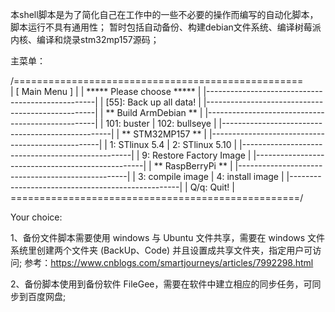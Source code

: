 
本shell脚本是为了简化自己在工作中的一些不必要的操作而编写的自动化脚本，脚本运行不具有通用性；
暂时包括自动备份、构建debian文件系统、编译树莓派内核、编译和烧录stm32mp157源码；

主菜单：

/==================================================\
|                  [ Main Menu ]                   |
|            ***** Please choose *****             |
|--------------------------------------------------|
|   [55]: Back up all data!                        |
|--------------------------------------------------|
|              ** Build ArmDebian **               |
|--------------------------------------------------|
|   101: buster          |   102: bullseye         |
|--------------------------------------------------|
|  ** STM32MP157 **                                |
|--------------------------------------------------|
|   1: STlinux 5.4       |   2: STlinux 5.10       |
|--------------------------------------------------|
|   9: Restore Factory Image                       |
|--------------------------------------------------|
|  ** RaspBerryPi **                               |
|--------------------------------------------------|
|   3: compile image     |   4: install image      |
|--------------------------------------------------|
|                                   Q/q: Quit!     |
\==================================================/

 Your choice:



1、备份文件脚本需要使用 windows 与 Ubuntu 文件共享，需要在 windows 文件系统里创建两个文件夹 (BackUp、Code)
并且设置成共享文件夹，指定用户可访问;
参考：https://www.cnblogs.com/smartjourneys/articles/7992298.html

2、备份脚本使用到备份软件 FileGee，需要在软件中建立相应的同步任务，可同步到百度网盘;


